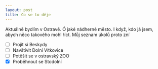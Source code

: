 ```yaml
---
layout: post
title: Co se to děje
---
```


Aktuálně bydlím v Ostravě. Ó jaké nádherné město. I když, kdo já jsem, abych něco takového mohl říct. Můj seznam úkolů proto zní

  - [ ] Projít si Beskydy
  - [ ] Navštívit Dolní Vítkovice
  - [ ] Potěšit se v ostravský ZOO
  - [x] Proběhnout se Stodolní
